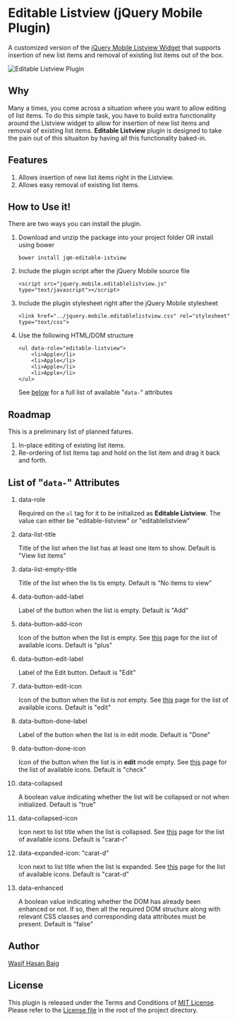 Editable Listview (jQuery Mobile Plugin)
========================================
A customized version of the [jQuery Mobile Listview Widget](http://demos.jquerymobile.com/1.4.2/listview/) that supports insertion of new list items and removal of existing list items out of the box.

![Editable Listview Plugin](https://github.com/baig/jquerymobile-editablelistview/blob/master/editable-listview.png)

## Why
Many a times, you come across a situation where you want to allow editing of list items. To do this simple task, you have to build extra functionality around the Listview widget to allow for insertion of new list items and removal of existing list items. **Editable Listview** plugin is designed to take the pain out of this situaiton by having all this functionality baked-in.

## Features

1. Allows insertion of new list items right in the Listview.
2. Allows easy removal of existing list items.

## How to Use it!
There are two ways you can install the plugin.

1. Download and unzip the package into your project folder OR install using bower

    `bower install jqm-editable-istview`
    
2. Include the plugin script after the jQuery Mobile source file
    
    `<script src="jquery.mobile.editablelistview.js" type="text/javascript"></script>`
    
3. Include the plugin stylesheet right after the jQuery Mobile stylesheet

    `<link href="../jquery.mobile.editablelistview.css" rel="stylesheet" type="text/css">`
    
4. Use the following HTML/DOM structure

    ```
    <ul data-role="editable-listview">
        <li>Apple</li>
        <li>Apple</li>
        <li>Apple</li>
        <li>Apple</li>
    </ul>
    ```
    See [below](#attributes) for a full list of available "`data-`" attributes

## Roadmap
This is a preliminary list of planned fatures.

1. In-place editing of existing list items.
2. Re-ordering of list items tap and hold on the list item and drag it back and forth. 

## List of "`data-`" Attributes<a name="attributes"></a>

1. data-role
    
    Required on the `ul` tag for it to be initialized as **Editable Listview**. The value can either be "editable-listview" or "editablelistview"
    
2. data-list-title

    Title of the list when the list has at least one item to show. Default is "View list items"
    
3. data-list-empty-title

    Title of the list when the lis tis empty. Default is "No items to view"
    
4. data-button-add-label

    Label of the button when the list is empty. Default is "Add"
    
5. data-button-add-icon

    Icon of the button when the list is empty. See [this](http://api.jquerymobile.com/icons/) page for the list of available icons. Default is "plus"
    
6. data-button-edit-label

    Label of the Edit button. Default is "Edit"
    
7. data-button-edit-icon

    Icon of the button when the list is not empty. See [this](http://api.jquerymobile.com/icons/) page for the list of available icons. Default is "edit"
    
8. data-button-done-label

    Label of the button when the list is in edit mode. Default is "Done"
    
9. data-button-done-icon

    Icon of the button when the list is in **edit** mode empty. See [this](http://api.jquerymobile.com/icons/) page for the list of available icons. Default is "check"
    
10. data-collapsed

    A boolean value indicating whether the list will be collapsed or not when initialized. Default is "true"
    
11. data-collapsed-icon

    Icon next to list title when the list is collapsed. See [this](http://api.jquerymobile.com/icons/) page for the list of available icons. Default is "carat-r"
    
12. data-expanded-icon: "carat-d"

    Icon next to list title when the list is expanded. See [this](http://api.jquerymobile.com/icons/) page for the list of available icons. Default is "carat-d"
    
13. data-enhanced

    A boolean value indicating whether the DOM has already been enhanced or not. If so, then all the required DOM structure along with relevant CSS classes and corresponding data attributes must be present. Default is "false"
    

## Author
<a href="mailto:pr.wasif@gmail.com?subject=About%20Editable%20Listview%20Plugin">Wasif Hasan Baig</a>

## License
This plugin is released under the Terms and Conditions of [MIT License](http://opensource.org/licenses/MIT). Please refer to the [License file](https://github.com/baig/jquerymobile-editablelistview/blob/master/LICENSE.txt) in the root of the project directory.